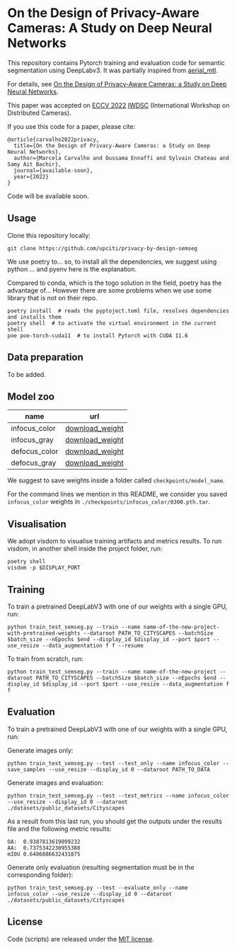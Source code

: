 # On the Design of Privacy-Aware Cameras: A Study on Deep Neural Networks

This repository contains Pytorch training and evaluation code for semantic segmentation using DeepLabv3. It was partially inspired from [aerial_mtl][mtl-github].

For details, see [On the Design of Privacy-Aware Cameras: a Study on Deep Neural Networks][arxiv-paper].

This paper was accepted on [ECCV 2022][eccv2022] [IWDSC][iwdsc] (International Workshop on Distributed Cameras).

If you use this code for a paper, please cite: 

```shell
@article{carvalho2022privacy,
  title={On the Design of Privacy-Aware Cameras: a Study on Deep Neural Networks},
  author={Marcela Carvalho and Oussama Ennaffi and Sylvain Chateau and Samy Ait Bachir},
  journal={available-soon},
  year={2022}
}
```
Code will be available soon.

## Usage
Clone this repository locally:
```shell
git clone https://github.com/upciti/privacy-by-design-semseg
```

We use poetry to... so, to install all the dependencies, we suggest using python ... and pyenv here is the explanation.

Compared to conda, which is the togo solution in the field, poetry has the advantage of... However there are some problems when we use some library that is not on their repo.

```shell
poetry install  # reads the pyptoject.toml file, resolves dependencies and installs them
poetry shell  # to activate the virtual environment in the current shell
poe poe-torch-cuda11  # to install Pytorch with CUDA 11.6
```

## Data preparation

To be added.

[//]: # (To generate out-of-focus dataset, you must download ... image from Cityscape and disparity maps.)

[//]: # ()
[//]: # (To convert disparity maps to depth maps, we use:)

[//]: # ()
[//]: # (```shell)

[//]: # (this to convert to depth maps)

[//]: # (```)

[//]: # ()
[//]: # (Then, these depth maps are used with this matlab/octave code to generate defocused images using the method... The original code was written by ... and ... in ...)

[//]: # ()
[//]: # (run xyz to generate the dataset. Change the parameters according to the experiment in the paper, or personal usage.)

[//]: # ()
[//]: # (Then, define the following environment variable to the )

## Model zoo

| name               | url                                         |
|--------------------|---------------------------------------------|
| infocus_color      | [download_weight][infocus_color-model-link] |
| infocus_gray       | [download_weight][infocus_gray-model-link]  |
| defocus_color      | [download_weight][defocus-color-link]       |
| defocus_gray       | [download_weight][defocus_gray-model-link]  |

We suggest to save weights inside a folder called ```checkpoints/model_name```.

For the command lines we mention in this README, we consider you saved ```infocus_color``` weights in ```./checkpoints/infocus_color/0300.pth.tar```.


## Visualisation
We adopt visdom to visualise training artifacts and metrics results. To run visdom, in another shell inside the project folder, run:

```shell
poetry shell
visdom -p $DISPLAY_PORT
```


## Training
To train a pretrained DeepLabV3 with one of our weights with a single GPU, run: 

```shell
python train_test_semseg.py --train --name name-of-the-new-project-with-pretrained-weights --dataroot PATH_TO_CITYSCAPES --batchSize $batch_size --nEpochs $end --display_id $display_id --port $port --use_resize --data_augmentation f f --resume
```

To train from scratch, run:

```shell
python train_test_semseg.py --train --name name-of-the-new-project --dataroot PATH_TO_CITYSCAPES --batchSize $batch_size --nEpochs $end --display_id $display_id --port $port --use_resize --data_augmentation f f 
```


## Evaluation
To train a pretrained DeepLabV3 with one of our weights with a single GPU, run: 

Generate images only:
```shell
python train_test_semseg.py --test --test_only --name infocus_color --save_samples --use_resize --display_id 0 --dataroot PATH_TO_DATA
```


Generate images and evaluation:
```shell
python train_test_semseg.py --test --test_metrics --name infocus_color --use_resize --display_id 0 --dataroot ./datasets/public_datasets/Cityscapes
```

As a result from this last run, you should get the outputs under the results file and the following metric results:
```
OA:  0.9387813619099232
AA:  0.7375342230955388
mIOU 0.6486886632431875
```

Generate only evaluation (resulting segmentation must be in the corresponding folder):
```shell
python train_test_semseg.py --test --evaluate_only --name infocus_color --use_resize --display_id 0 --dataroot ./datasets/public_datasets/Cityscapes
```

## License
Code (scripts) are released under the [MIT license][license].

[//]: # (References)

[mtl-github]: https://github.com/marcelampc/aerial_mtl
[iwdsc]: https://iwdsc.github.io/
[eccv2022]: https://eccv2022.ecva.net/
[arxiv-paper]: https://arxiv.org/list/cs.CV/recent
[model-link]: broken
[license]: LICENSE
[infocus_color-model-link]: https://upciti-computer-vision-public.s3.eu-west-3.amazonaws.com/weights-privacy-aware-paper/infocus_color/0300.pth.tar 
[infocus_gray-model-link]: https://upciti-computer-vision-public.s3.eu-west-3.amazonaws.com/weights-privacy-aware-paper/infocus_gray/0300.pth.tar
[defocus-color-link]: https://upciti-computer-vision-public.s3.eu-west-3.amazonaws.com/weights-privacy-aware-paper/defocus_color/0300.pth.tar
[defocus_gray-model-link]: https://upciti-computer-vision-public.s3.eu-west-3.amazonaws.com/weights-privacy-aware-paper/defocus_gray/0300.pth.tar
